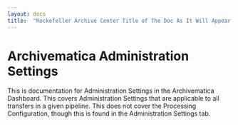 ```yaml
---
layout: docs
title:  "Rockefeller Archive Center Title of The Doc As It Will Appear On The Website" 
---
```


# Archivematica Administration Settings
This is documentation for Administration Settings in the Archivematica Dashboard. This covers Administration Settings that are applicable to all transfers in a given pipeline. This does not cover the Processing Configuration, though this is found in the Administration Settings tab.
